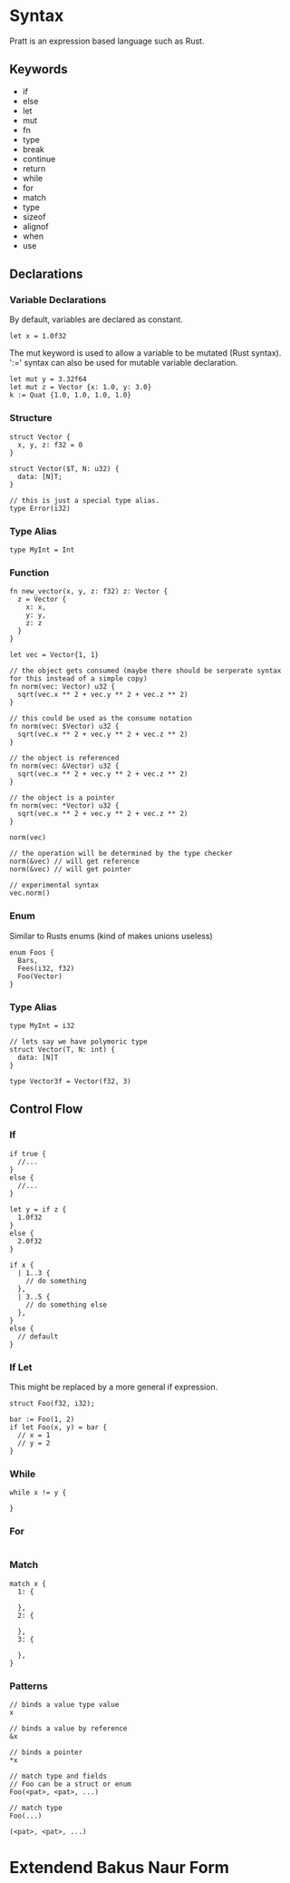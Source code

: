 # Syntax
Pratt is an expression based language such as Rust.
## Keywords
- if
- else
- let
- mut
- fn
- type
- break
- continue
- return
- while
- for
- match
- type
- sizeof
- alignof
- when
- use

## Declarations
### Variable Declarations
By default, variables are declared as constant.
```
let x = 1.0f32
```

The mut keyword is used to allow a variable to be mutated (Rust syntax). ':=' syntax can also be used for mutable variable declaration. 
```
let mut y = 3.32f64
let mut z = Vector {x: 1.0, y: 3.0}
k := Quat {1.0, 1.0, 1.0, 1.0}
```

### Structure
```
struct Vector {
  x, y, z: f32 = 0
}

struct Vector($T, N: u32) {
  data: [N]T;
}

// this is just a special type alias.
type Error(i32)
```

### Type Alias

```
type MyInt = Int
```

### Function
```
fn new_vector(x, y, z: f32) z: Vector {
  z = Vector {
    x: x,
    y: y,
    z: z
  }
}

let vec = Vector{1, 1}

// the object gets consumed (maybe there should be serperate syntax for this instead of a simple copy)
fn norm(vec: Vector) u32 {
  sqrt(vec.x ** 2 + vec.y ** 2 + vec.z ** 2)
}

// this could be used as the consume notation
fn norm(vec: $Vector) u32 {
  sqrt(vec.x ** 2 + vec.y ** 2 + vec.z ** 2) 
}

// the object is referenced
fn norm(vec: &Vector) u32 {
  sqrt(vec.x ** 2 + vec.y ** 2 + vec.z ** 2)
}

// the object is a pointer
fn norm(vec: *Vector) u32 {
  sqrt(vec.x ** 2 + vec.y ** 2 + vec.z ** 2)
}

norm(vec)

// the operation will be determined by the type checker
norm(&vec) // will get reference
norm(&vec) // will get pointer

// experimental syntax
vec.norm()
```
### Enum
Similar to Rusts enums (kind of makes unions useless)
```
enum Foos {
  Bars,
  Fees(i32, f32)
  Foo(Vector)
}
```

### Type Alias
```
type MyInt = i32

// lets say we have polymoric type
struct Vector(T, N: int) {
  data: [N]T
}

type Vector3f = Vector(f32, 3)
```
## Control Flow
### If
```
if true {
  //...
}
else {
  //...
}

let y = if z {
  1.0f32
}
else {
  2.0f32
}

if x {
  | 1..3 {
    // do something
  },
  | 3..5 {
    // do something else
  },
}
else {
  // default
}

```

### If Let
This might be replaced by a more general if expression.
```
struct Foo(f32, i32);

bar := Foo(1, 2)
if let Foo(x, y) = bar {
  // x = 1
  // y = 2
}
```

### While
```
while x != y {

}
```

### For
```
```

### Match
```
match x {
  1: {

  },
  2: {

  },
  3: {

  },
}
```

### Patterns
```
// binds a value type value
x

// binds a value by reference
&x

// binds a pointer
*x

// match type and fields
// Foo can be a struct or enum
Foo(<pat>, <pat>, ...)

// match type
Foo(...)

(<pat>, <pat>, ...)
```
# Extendend Bakus Naur Form
